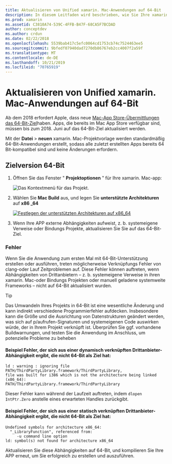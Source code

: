 ```yaml
---
title: Aktualisieren von Unified xamarin. Mac-Anwendungen auf 64-Bit
description: In diesem Leitfaden wird beschrieben, wie Sie Ihre xamarin. Mac-Anwendungen auf das 64-Bit-Ziel aktualisieren. Es enthält auch Beispiele für die Arten von Fehlern, die bei dieser Änderung auftreten können.
ms.prod: xamarin
ms.assetid: C3810A74-539C-4FFB-B47F-68CA5F7BCDAD
author: conceptdev
ms.author: crdun
ms.date: 02/22/2018
ms.openlocfilehash: 5539bab417c5efc0064cd1753cb74c7524463ee5
ms.sourcegitcommit: 9bfedf07940dad7270db86767eb2cc4007f2a59f
ms.translationtype: MT
ms.contentlocale: de-DE
ms.lasthandoff: 10/21/2019
ms.locfileid: "70765919"
---
```

# <a name="updating-xamarinmac-unified-applications-to-64-bit"></a>Aktualisieren von Unified xamarin. Mac-Anwendungen auf 64-Bit

Ab dem 2018 erfordert Apple, dass neue [Mac-App Store-Übermittlungen das 64-Bit-Ziel](https://developer.apple.com/news/?id=06282017a)haben. Apps, die bereits im Mac App Store verfügbar sind, müssen bis zum 2018. Juni auf das 64-Bit-Ziel aktualisiert werden.

Mit der **Datei**  > **neuen** xamarin. Mac-Projektvorlage werden standardmäßig 64-Bit-Anwendungen erstellt, sodass alle zuletzt erstellten Apps bereits 64 Bit-kompatibel sind und keine Änderungen erfordern.

## <a name="targeting-64-bit"></a>Zielversion 64-Bit

1. Öffnen Sie das Fenster " **Projektoptionen** " für Ihre xamarin. Mac-app:

   ![Das Kontextmenü für das Projekt.](mac-64-bit-images/1-contextual_menu-vsmac.png "Das Kontextmenü für das Projekt.")

2. Wählen Sie **Mac Build** aus, und legen Sie **unterstützte Architekturen** auf **x86 \_64**

   [![Festlegen der unterstützten Architekturen auf x86_64](mac-64-bit-images/2-project_options-vsmac.png "Festlegen der unterstützten Architekturen auf x86_64")](mac-64-bit-images/2-project_options-vsmac-large.png#lightbox)

3. Wenn Ihre APP externe Abhängigkeiten aufweist, z. b. systemeigene Verweise oder Bindungs Projekte, aktualisieren Sie Sie auf das 64-Bit-Ziel.

### <a name="errors"></a>Fehler

Wenn Sie die Anwendung zum ersten Mal mit 64-Bit-Unterstützung erstellen oder ausführen, treten möglicherweise Verknüpfungs Fehler von clang-oder Lauf Zeitproblemen auf. Diese Fehler können auftreten, wenn Abhängigkeiten von Drittanbietern – z. b. systemeigene Verweise in ihren xamarin. Mac-oder Bindungs Projekten oder manuell geladene systemweite Frameworks – nicht auf 64-Bit aktualisiert wurden.

> [!TIP]
> Das Umwandeln Ihres Projekts in 64-Bit ist eine wesentliche Änderung und kann indirekt verschiedene Programmierfehler aufdecken. Insbesondere kann die Größe und die Ausrichtung von Datenstrukturen geändert werden, was sich auf p/aufrufen-Signaturen und systemeigenen Code auswirken würde, der in Ihrem Projekt verknüpft ist. Überprüfen Sie ggf. vorhandene Buildwarnungen, und testen Sie die Anwendung im Anschluss, um potenzielle Probleme zu beheben

#### <a name="example-error-resulting-from-a-dynamically-linked-third-party-dependency-that-does-not-target-64-bit"></a>Beispiel Fehler, der sich aus einer dynamisch verknüpften Drittanbieter-Abhängigkeit ergibt, die nicht 64-Bit als Ziel hat:

```console
ld : warning : ignoring file PATH/ThirdPartyLibrary.framework/ThirdPartyLibrary, 
file was built for i386 which is not the architecture being linked (x86_64): 
PATH/ThirdPartyLibrary.framework/ThirdPartyLibrary 
```

Dieser Fehler kann während der Laufzeit auftreten, indem `dlopen` `IntPtr.Zero` anstelle eines erwarteten Handles zurückgibt.

#### <a name="example-error-resulting-from-a-statically-linked-third-party-dependency-that-does-not-target-64-bit"></a>Beispiel Fehler, der sich aus einer statisch verknüpften Drittanbieter-Abhängigkeit ergibt, die nicht 64-Bit als Ziel hat:

```console
Undefined symbols for architecture x86_64:
  "_LibraryFunction", referenced from:
     -u command line option
ld: symbol(s) not found for architecture x86_64 
```

Aktualisieren Sie diese Abhängigkeiten auf 64-Bit, und kompilieren Sie Ihre APP erneut, um Sie erfolgreich zu erstellen und auszuführen.
